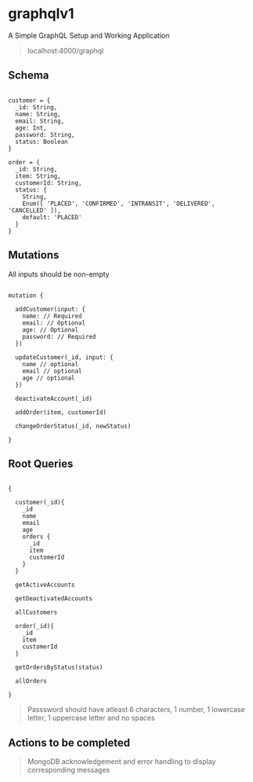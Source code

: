 # graphqlv1

A Simple GraphQL Setup and Working Application

> localhost:4000/graphql

## Schema

```

customer = {
  _id: String,
  name: String,
  email: String,
  age: Int,
  password: String,
  status: Boolean
}

order = {
  _id: String,
  item: String,
  customerId: String,
  status: {
    String,
    Enum([ 'PLACED', 'CONFIRMED', 'INTRANSIT', 'DELIVERED', 'CANCELLED' ]),
    default: 'PLACED'
  }
}

```

## Mutations

All inputs should be non-empty

```

mutation {

  addCustomer(input: {
    name: // Required
    email: // Optional
    age: // Optional
    password: // Required
  })

  updateCustomer(_id, input: {
    name // optional
    email // optional
    age // optional
  })

  deactivateAccount(_id)

  addOrder(item, customerId)

  changeOrderStatus(_id, newStatus)

}

```

## Root Queries

```

{

  customer(_id){
    _id
    name
    email
    age
    orders {
      _id
      item
      customerId
    }
  }

  getActiveAccounts

  getDeactivatedAccounts

  allCustomers

  order(_id){
    _id
    item
    customerId
  }

  getOrdersByStatus(status)

  allOrders

}

```

> Passsword should have atleast 6 characters, 1 number, 1 lowercase letter, 1 uppercase letter and no spaces

## Actions to be completed

> MongoDB acknowledgement and error handling to display corresponding messages
